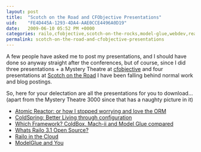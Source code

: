 ```yaml
---
layout: post
title:  "Scotch on the Road and CFObjective Presentations"
uid:	"FE4D445A-1293-4DA4-AAE0CCE4496A0D19"
date:   2009-06-10 05:52 PM +0000
categories: railo,cfobjective,scotch-on-the-rocks,model-glue,webdev,reactor,presentations
permalink: scotch-on-the-road-and-cfobjective-presentations
---
```

<p>A few people have asked me to post my presentations, and I should have done so anyway straight after the conferences, but of course, since I did three presentations + a Mystery Theatre at <a title="cf.Objective()" href="http://www.cfobjective.com/">cfobjective</a> and four presentations at <a title="Scotch on the Road 2009 - Europe's Longest Running ColdFusion Conference" href="http://www.scotch-on-the-rocks.co.uk/">Scotch on the Road</a> I have been falling behind normal work and blog postings.</p>
<p>So, here for your delectation are all the presentations for you to download... (apart from the Mystery Theatre 3000 since that has a naughty picture in it)
</p>
<ul>
<li><a href="http://s3.amazonaws.com/markdrewPresentations/2009/AtomicReactor_cfobjective_2009.pdf">Atomic Reactor: or how I stopped worrying and love the ORM</a></li>
<li><a href="http://s3.amazonaws.com/markdrewPresentations/2009/ColdSpring_cfobjective_2009.pdf">ColdSpring: Better Living through configuration</a></li>
<li><a href="http://s3.amazonaws.com/markdrewPresentations/2009/Frameworks_Scotch_2009.pdf"> Which Framework? ColdBox, Mach-ii and Model Glue compared</a></li>
<li><a href="http://s3.amazonaws.com/markdrewPresentations/2009/Railo-3-1-Scotch_2009_Edinburgh.pdf">Whats Railo 3.1 Open Source?</a></li>
<li><a href="http://s3.amazonaws.com/markdrewPresentations/2009/RailoInTheCloud_Scotch_2009_London.pdf">Railo in the Cloud</a></li>
<li><a href="http://s3.amazonaws.com/markdrewPresentations/2009/ModelGlue_cfobjective_2009.pdf">ModelGlue and You</a></li>
</ul>